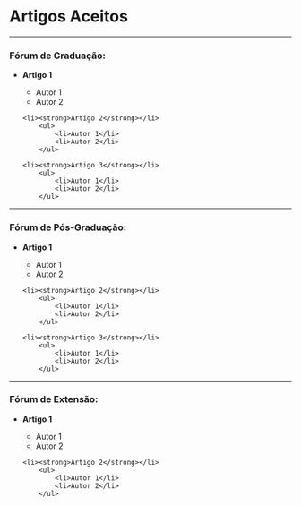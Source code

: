﻿---
layout: page-fullwidth
subheadline: ""
permalink: "/aceitos/"
header:
   image_fullwidth: BannerERES2023.png
---

<h1>Artigos Aceitos</h1>
<hr>

<h3>Fórum de Graduação:</h3>

<ul>
	<li><strong>Artigo 1</strong></li>
		<ul>
			<li>Autor 1</li>
			<li>Autor 2</li>
		</ul>
	
	<li><strong>Artigo 2</strong></li>
		<ul>
			<li>Autor 1</li>
			<li>Autor 2</li>
		</ul>
		
	<li><strong>Artigo 3</strong></li>
		<ul>
			<li>Autor 1</li>
			<li>Autor 2</li>
		</ul>	
</ul>

<hr>

<h3>Fórum de Pós-Graduação:</h3>

<ul>
	<li><strong>Artigo 1</strong></li>
		<ul>
			<li>Autor 1</li>
			<li>Autor 2</li>
		</ul>
	
	<li><strong>Artigo 2</strong></li>
		<ul>
			<li>Autor 1</li>
			<li>Autor 2</li>
		</ul>
		
	<li><strong>Artigo 3</strong></li>
		<ul>
			<li>Autor 1</li>
			<li>Autor 2</li>
		</ul>	
</ul>

<hr>

<h3>Fórum de Extensão:</h3>

<ul>
	<li><strong>Artigo 1</strong></li>
		<ul>
			<li>Autor 1</li>
			<li>Autor 2</li>
		</ul>
	
	<li><strong>Artigo 2</strong></li>
		<ul>
			<li>Autor 1</li>
			<li>Autor 2</li>
		</ul>		
</ul>

<!--

HoneyComb-ER: Adequação do Framework HoneyComb para Engenharia de Requisitos
Lis Ângela De Bortoli (Instituto Federal do Rio Grande do Sul (IFRS) - Campus Sertão - Brazil),
Emerson Oliveira Jr. (Instituto Federal do Rio Grande do Sul - Brazil)

Critérios para geração de casos de teste baseados em modelo descritos em PcML
Beatriz da Silva (Universidade Federal de Santa Catarina - Brazil),
Gian Berkenbrock (Universidade Federal de Santa Catarina - Brazil)

Dados Saúde: Desenvolvimento de um aplicativo para gerenciar informações pessoais de saúde
Amanda Spolaor (Universidade Federal do Pampa - Brazil),
Aline Mello (Universidade Federal do Pampa - Brazil)

Ensino de Engenharia de Software utilizando Sala de Aula Invertida
Plinio Vilela (State University of Campinas - Brazil)

Evolução de uma Ferramenta Educacional de Gerenciamento de Projetos Usando Arquitetura Baseada em Serviços
Thiago Araújo (UNIPAMPA - Brazil),
Raul Neves (Universidade Federal do Pampa - Brazil),
Matheus Boeira (Universidade Federal do Pampa (Unipampa) - Brazil),
Dionas Muller (Unipampa - Brazil),
Maicon Bernardino (Universidade Federal do Pampa (Unipampa) - Brazil),
Fábio Basso (Universidade Federal do Pampa (Unipampa) - Brazil)

Evolução da Open Coding Tool: Uma Ferramenta de Codificação Colaborativa para Análise de Dados Qualitativos
Aline Mello (Universidade Federal do Pampa - Brazil),
Andrea Bordin (Universidade Federal de Santa Catarina - Brazil),
Maurício Escobar (Instituto Federal Farroupilha Alegrete)

Avaliação de um Software para o Ensino de Gerenciamento de Projetos com base no PMBOK: Um Grupo Focal
Raul Neves (Universidade Federal do Pampa - Brazil),
Dionas Muller (Unipampa - Brazil),
Maicon Bernardino (Universidade Federal do Pampa (Unipampa) - Brazil),
Thiago Araújo (UNIPAMPA - Brazil),
Matheus Boeira (Universidade Federal do Pampa (Unipampa) - Brazil),
Elder Rodrigues (Universidade Federal do Pampa - UNIPAMPA Alegrete - Brazil)

Análise Qualitativa de Ferramentas ESG para um Modelo de Funcionalidades: Um Estudo da Literatura Cinza
Willian Clemente (Universidade Federal do Pampa - Brazil),
Rafael Ribeiro (Universidade Federal do Pampa - Brazil),
Elder Rodrigues (Universidade Federal do Pampa - UNIPAMPA Alegrete - Brazil),
Maicon Bernardino (Universidade Federal do Pampa (Unipampa) - Brazil),
Iago Nogueira (Universidade Federal do Pampa - Brazil)

Avaliação das Funcionalidades de Softwares de Auxilio à Empresas de Gestão e Consultoria Ambiental: Um Survey
Rafael Ribeiro (Universidade Federal do Pampa - Brazil),
Maicon Bernardino (Universidade Federal do Pampa (Unipampa) - Brazil),
Willian Clemente (Universidade Federal do Pampa - Brazil),
Iago Nogueira (Universidade Federal do Pampa - Brazil),
Elder Rodrigues (Universidade Federal do Pampa - UNIPAMPA Alegrete - Brazil)

Reengenharia e Evolução de um Software para Reconhecimento de Diagramas de Classe UML
Arthur Becker (Federal University of Pampa - Brazil),
João Pablo S. da Silva (Federal University of Pampa - Brazil),
Miguel Ecar (Universidade Federal do Pampa - Brazil)

Em Direção ao Gerenciamento de Projetos no Ecossistema de Startups: Resultados Preliminares
Jéssica Ribeiro (Universidade Federal do Pampa - Brazil),
Maicon Bernardino (Universidade Federal do Pampa (Unipampa) - Brazil),
Fábio Basso (Universidade Federal do Pampa (Unipampa) - Brazil)

Integração de atividades de programação no ensino de teste de software em um ambiente com elementos de jogos
Vinicius Petris (Universidade Tecnologia Federal do Parana - Brazil),
Marco Aurélio Graciotto Silva (Universidade Tecnológica Federal do Paraná - Brazil)

Técnicas predatórias na monetização de jogos digitais: um estudo de caso utilizando semiótica
Vinicius Kreutz Recktenwaldt (UDESC - Brazil),
Carla Berkenbrock (Universidade do Estado de Santa Catarina - UDESC - Brazil)

Um Sistema Preliminar de Apoio à Gestão de Controle de Qualidade em Jogos Digitais
Gustavo da Costa (Universidade Federal do Pampa - Brazil),
João Pablo S. da Silva (Federal University of Pampa - Brazil)

Investigando a viabilidade de uso do UX Curve na Avaliação de Ambientes Virtuais de Aprendizagem
Marcelo Arrojo (Unipampa - Brazil),
Lucas Carvalho (Universidade Federal do Pampa - Brazil),
Matheus D'Avila (UNIPAMPA - Brazil),
Williamson Silva (Universidade Federal do Pampa (Campus Alegrete) - Brazil)

Em direção à um checklist para garantia da qualidade em atributos de acessibilidade das tecnologias emergentes de RV e RA
Larissa Xavier (Universidade Federal do Pampa - Brazil),
Fábio Basso (Universidade Federal do Pampa (Unipampa) - Brazil)

Explorando o Uso do Visual Law na Prática Jurídica: Um Survey
Gustavo Silva (Universidade Federal do Pampa - Brazil),
Maicon Bernardino (Universidade Federal do Pampa (Unipampa) - Brazil),
Glaucia Serafini (Glaucia Serafini Advocacia - Brazil)

Metadata Standards: a Review Towards Modeling Experiments
Filipe Santana (State University of Maringá - Brazil),
André F. R. Cordeiro (State University of Maringá - Brazil),
Edson OliveiraJr (Universidade Estadual de Maringá - Brazil)

Dublin Core for Recording Metadata of Experiments in Software Engineering: A Survey
Filipe Santana (State University of Maringá - Brazil),
André F. R. Cordeiro (State University of Maringá - Brazil),
Edson OliveiraJr (Universidade Estadual de Maringá - Brazil)

Adoção de Domain-Driven Design para o Domínio de Pagamentos
Pedro Chagas (State University of Maringá - Brazil),
Carlos Luz (State University of Maringá - Brazil),
Edson OliveiraJr (Universidade Estadual de Maringá - Brazil)

Projeto e Desenvolvimento de um Software de Apoio à Revisão Aberta por Pares
Matheus Pereira (State University of Maringá - Brazil),
Nelson Tenório (Universidade Cesumar - UniCesumar e Universidade Estadual de Maringá - UEM - Brazil),
Edson OliveiraJr (Universidade Estadual de Maringá - Brazil)

Desenvolvimento dirigido a modelo para Bootloader de microcontrolador
Angeline Melchiors (UFSC - Brazil),
André Luigi Bonote (UFSC - Brazil),
Gian Berkenbrock (Universidade Federal de Santa Catarina - Brazil),
Lucas Tosetto Teixeira (UFSC - Brazil)

Explorando Padrões de Projetos em Sistemas baseados em Aprendizado de Máquina: Um estudo de Caso
Vitor Balsanello (Universidade Técnologica Federal do Paraná - Brazil),
Alinne Souza (Universidade Tecnológica Federal do Paraná - Brazil),
Francisco Carlos Souza (Universidade Tecnológica Federal do Paraná - Brazil)

-->
